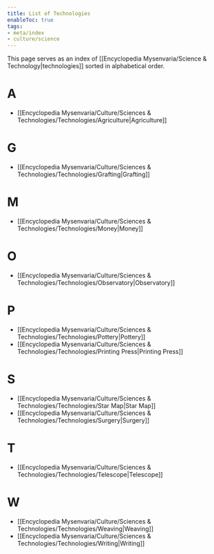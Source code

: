 ```yaml
---
title: List of Technologies
enableToc: true
tags:
- meta/index
- culture/science
---
```


This page serves as an index of [[Encyclopedia Mysenvaria/Science & Technology|technologies]] sorted in alphabetical order.

# A
- [[Encyclopedia Mysenvaria/Culture/Sciences & Technologies/Technologies/Agriculture|Agriculture]]
# G
- [[Encyclopedia Mysenvaria/Culture/Sciences & Technologies/Technologies/Grafting|Grafting]]
# M
- [[Encyclopedia Mysenvaria/Culture/Sciences & Technologies/Technologies/Money|Money]]
# O
- [[Encyclopedia Mysenvaria/Culture/Sciences & Technologies/Technologies/Observatory|Observatory]]
# P
- [[Encyclopedia Mysenvaria/Culture/Sciences & Technologies/Technologies/Pottery|Pottery]]
- [[Encyclopedia Mysenvaria/Culture/Sciences & Technologies/Technologies/Printing Press|Printing Press]]
# S
- [[Encyclopedia Mysenvaria/Culture/Sciences & Technologies/Technologies/Star Map|Star Map]]
- [[Encyclopedia Mysenvaria/Culture/Sciences & Technologies/Technologies/Surgery|Surgery]]
# T
- [[Encyclopedia Mysenvaria/Culture/Sciences & Technologies/Technologies/Telescope|Telescope]]
# W
- [[Encyclopedia Mysenvaria/Culture/Sciences & Technologies/Technologies/Weaving|Weaving]]
- [[Encyclopedia Mysenvaria/Culture/Sciences & Technologies/Technologies/Writing|Writing]]
